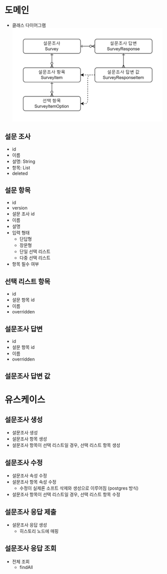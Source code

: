 
# 도메인
- 클래스 다이어그램
![class-diagram](./docs/class-diagram.png)

## 설문 조사
- id
- 이름
- 설명: String
- 항목: List
- deleted

## 설문 항목
- id
- version
- 설문 조사 id
- 이름
- 설명
- 입력 형태
  - 단답형
  - 장문형
  - 단일 선택 리스트
  - 다중 선택 리스트
- 항목 필수 여부

## 선택 리스트 항목
- id
- 설문 항목 id
- 이름
- overridden

## 설문조사 답변
- id
- 설문 항목 id
- 이름
- overridden

## 설문조사 답변 값

# 유스케이스
## 설문조사 생성
- 설문조사 생성
- 설문조사 항목 생성
- 설문조사 항목이 선택 리스트일 경우, 선택 리스트 항목 생성

## 설문조사 수정
- 설문조사 속성 수정
- 설문조사 항목 속성 수정
  - 수정이 실제론 소프트 삭제와 생성으로 이루어짐 (postgres 방식)
- 설문조사 항목이 선택 리스트일 경우, 선택 리스트 항목 수정

## 설문조사 응답 제출
- 설문조사 응답 생성
  - 히스토리 노드에 매핑

## 설문조사 응답 조회
- 전체 조회
    - findAll


